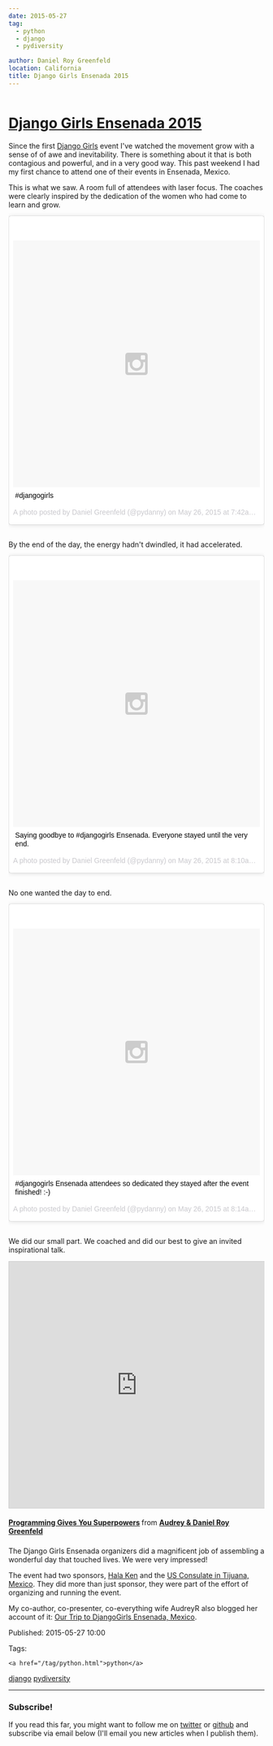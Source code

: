 ```yaml
---
date: 2015-05-27
tag:
  - python
  - django
  - pydiversity

author: Daniel Roy Greenfeld
location: California
title: Django Girls Ensenada 2015
---
```


<div class="twelve wide column">

<h1 class="ui block header">
<div class="content">
<a href="/django-girls-ensenada-2015.html">Django Girls Ensenada 2015</a>
</div>
</h1>
<p>Since the first <a href="http://djangogirls.org/" target="_blank">Django Girls</a> event I've
watched the movement grow with a sense of of awe and inevitability.
There is something about it that is both contagious and powerful, and in
a very good way. This past weekend I had my first chance to attend one
of their events in Ensenada, Mexico.</p>
<p>This is what we saw. A room full of attendees with laser focus. The
coaches were clearly inspired by the dedication of the women who had
come to learn and grow.</p>
<blockquote class="instagram-media" data-instgrm-captioned="" data-instgrm-version="4" style=" background:#FFF; border:0; border-radius:3px; box-shadow:0 0 1px 0 rgba(0,0,0,0.5),0 1px 10px 0 rgba(0,0,0,0.15); margin: 1px; max-width:658px; padding:0; width:99.375%; width:-webkit-calc(100% - 2px); width:calc(100% - 2px);"><div style="padding:8px;"> <div style=" background:#F8F8F8; line-height:0; margin-top:40px; padding:50% 0; text-align:center; width:100%;"> <div style=" background:url(data:image/png;base64,iVBORw0KGgoAAAANSUhEUgAAACwAAAAsCAMAAAApWqozAAAAGFBMVEUiIiI9PT0eHh4gIB4hIBkcHBwcHBwcHBydr+JQAAAACHRSTlMABA4YHyQsM5jtaMwAAADfSURBVDjL7ZVBEgMhCAQBAf//42xcNbpAqakcM0ftUmFAAIBE81IqBJdS3lS6zs3bIpB9WED3YYXFPmHRfT8sgyrCP1x8uEUxLMzNWElFOYCV6mHWWwMzdPEKHlhLw7NWJqkHc4uIZphavDzA2JPzUDsBZziNae2S6owH8xPmX8G7zzgKEOPUoYHvGz1TBCxMkd3kwNVbU0gKHkx+iZILf77IofhrY1nYFnB/lQPb79drWOyJVa/DAvg9B/rLB4cC+Nqgdz/TvBbBnr6GBReqn/nRmDgaQEej7WhonozjF+Y2I/fZou/qAAAAAElFTkSuQmCC); display:block; height:44px; margin:0 auto -44px; position:relative; top:-22px; width:44px;"></div></div> <p style=" margin:8px 0 0 0; padding:0 4px;"> <a href="https://instagram.com/p/3Jh2fnq9Dp/" style=" color:#000; font-family:Arial,sans-serif; font-size:14px; font-style:normal; font-weight:normal; line-height:17px; text-decoration:none; word-wrap:break-word;" target="_top">#djangogirls</a></p> <p style=" color:#c9c8cd; font-family:Arial,sans-serif; font-size:14px; line-height:17px; margin-bottom:0; margin-top:8px; overflow:hidden; padding:8px 0 7px; text-align:center; text-overflow:ellipsis; white-space:nowrap;">A photo posted by Daniel Greenfeld (@pydanny) on <time datetime="2015-05-26T14:42:40+00:00" style=" font-family:Arial,sans-serif; font-size:14px; line-height:17px;">May 26, 2015 at 7:42am PDT</time></p></div></blockquote>
<script async="" defer="" src="//platform.instagram.com/en_US/embeds.js"></script>
<p><br/>
By the end of the day, the energy hadn't dwindled, it had accelerated.</p>
<blockquote class="instagram-media" data-instgrm-captioned="" data-instgrm-version="4" style=" background:#FFF; border:0; border-radius:3px; box-shadow:0 0 1px 0 rgba(0,0,0,0.5),0 1px 10px 0 rgba(0,0,0,0.15); margin: 1px; max-width:658px; padding:0; width:99.375%; width:-webkit-calc(100% - 2px); width:calc(100% - 2px);"><div style="padding:8px;"> <div style=" background:#F8F8F8; line-height:0; margin-top:40px; padding:50% 0; text-align:center; width:100%;"> <div style=" background:url(data:image/png;base64,iVBORw0KGgoAAAANSUhEUgAAACwAAAAsCAMAAAApWqozAAAAGFBMVEUiIiI9PT0eHh4gIB4hIBkcHBwcHBwcHBydr+JQAAAACHRSTlMABA4YHyQsM5jtaMwAAADfSURBVDjL7ZVBEgMhCAQBAf//42xcNbpAqakcM0ftUmFAAIBE81IqBJdS3lS6zs3bIpB9WED3YYXFPmHRfT8sgyrCP1x8uEUxLMzNWElFOYCV6mHWWwMzdPEKHlhLw7NWJqkHc4uIZphavDzA2JPzUDsBZziNae2S6owH8xPmX8G7zzgKEOPUoYHvGz1TBCxMkd3kwNVbU0gKHkx+iZILf77IofhrY1nYFnB/lQPb79drWOyJVa/DAvg9B/rLB4cC+Nqgdz/TvBbBnr6GBReqn/nRmDgaQEej7WhonozjF+Y2I/fZou/qAAAAAElFTkSuQmCC); display:block; height:44px; margin:0 auto -44px; position:relative; top:-22px; width:44px;"></div></div> <p style=" margin:8px 0 0 0; padding:0 4px;"> <a href="https://instagram.com/p/3JlCDUK9Ja/" style=" color:#000; font-family:Arial,sans-serif; font-size:14px; font-style:normal; font-weight:normal; line-height:17px; text-decoration:none; word-wrap:break-word;" target="_top">Saying goodbye to #djangogirls Ensenada. Everyone stayed until the very end.</a></p> <p style=" color:#c9c8cd; font-family:Arial,sans-serif; font-size:14px; line-height:17px; margin-bottom:0; margin-top:8px; overflow:hidden; padding:8px 0 7px; text-align:center; text-overflow:ellipsis; white-space:nowrap;">A photo posted by Daniel Greenfeld (@pydanny) on <time datetime="2015-05-26T15:10:27+00:00" style=" font-family:Arial,sans-serif; font-size:14px; line-height:17px;">May 26, 2015 at 8:10am PDT</time></p></div></blockquote>
<script async="" defer="" src="//platform.instagram.com/en_US/embeds.js"></script>
<p><br/>
No one wanted the day to end.</p>
<blockquote class="instagram-media" data-instgrm-captioned="" data-instgrm-version="4" style=" background:#FFF; border:0; border-radius:3px; box-shadow:0 0 1px 0 rgba(0,0,0,0.5),0 1px 10px 0 rgba(0,0,0,0.15); margin: 1px; max-width:658px; padding:0; width:99.375%; width:-webkit-calc(100% - 2px); width:calc(100% - 2px);"><div style="padding:8px;"> <div style=" background:#F8F8F8; line-height:0; margin-top:40px; padding:50% 0; text-align:center; width:100%;"> <div style=" background:url(data:image/png;base64,iVBORw0KGgoAAAANSUhEUgAAACwAAAAsCAMAAAApWqozAAAAGFBMVEUiIiI9PT0eHh4gIB4hIBkcHBwcHBwcHBydr+JQAAAACHRSTlMABA4YHyQsM5jtaMwAAADfSURBVDjL7ZVBEgMhCAQBAf//42xcNbpAqakcM0ftUmFAAIBE81IqBJdS3lS6zs3bIpB9WED3YYXFPmHRfT8sgyrCP1x8uEUxLMzNWElFOYCV6mHWWwMzdPEKHlhLw7NWJqkHc4uIZphavDzA2JPzUDsBZziNae2S6owH8xPmX8G7zzgKEOPUoYHvGz1TBCxMkd3kwNVbU0gKHkx+iZILf77IofhrY1nYFnB/lQPb79drWOyJVa/DAvg9B/rLB4cC+Nqgdz/TvBbBnr6GBReqn/nRmDgaQEej7WhonozjF+Y2I/fZou/qAAAAAElFTkSuQmCC); display:block; height:44px; margin:0 auto -44px; position:relative; top:-22px; width:44px;"></div></div> <p style=" margin:8px 0 0 0; padding:0 4px;"> <a href="https://instagram.com/p/3JlfO7K9KV/" style=" color:#000; font-family:Arial,sans-serif; font-size:14px; font-style:normal; font-weight:normal; line-height:17px; text-decoration:none; word-wrap:break-word;" target="_top">#djangogirls Ensenada attendees so dedicated they stayed after the event finished! :-)</a></p> <p style=" color:#c9c8cd; font-family:Arial,sans-serif; font-size:14px; line-height:17px; margin-bottom:0; margin-top:8px; overflow:hidden; padding:8px 0 7px; text-align:center; text-overflow:ellipsis; white-space:nowrap;">A photo posted by Daniel Greenfeld (@pydanny) on <time datetime="2015-05-26T15:14:26+00:00" style=" font-family:Arial,sans-serif; font-size:14px; line-height:17px;">May 26, 2015 at 8:14am PDT</time></p></div></blockquote>
<script async="" defer="" src="//platform.instagram.com/en_US/embeds.js"></script>
<p><br/>
We did our small part. We coached and did our best to give an invited
inspirational talk.</p>
<p><iframe allowfullscreen="" frameborder="0" height="485" marginheight="0" marginwidth="0" scrolling="no" src="http://www.slideshare.net/slideshow/embed_code/key/5bBUFTEvDYqcIn" style="border:1px solid #CCC; border-width:1px; margin-bottom:5px; max-width: 100%;" width="595"> </iframe> <div style="margin-bottom:5px"> <strong> <a href="//www.slideshare.net/twoscoopspress/programming-gives-you-superpowers" target="_blank" title="Programming Gives You Superpowers">Programming Gives You Superpowers</a> </strong> from <strong><a href="//www.slideshare.net/twoscoopspress" target="_blank">Audrey &amp; Daniel Roy Greenfeld</a></strong> </div>
<br/>
The Django Girls Ensenada organizers did a magnificent job of assembling
a wonderful day that touched lives. We were very impressed!</p>
<p>The event had two sponsors, <a href="http://halaken.org" target="_blank">Hala Ken</a> and the <a href="http://tijuana.usconsulate.gov/" target="_blank">US
Consulate in Tijuana, Mexico</a>. They did
more than just sponsor, they were part of the effort of organizing and
running the event.</p>
<p>My co-author, co-presenter, co-everything wife AudreyR also blogged her
account of it: <a href="http://www.codemakesmehappy.com/2015/05/our-trip-to-djangogirls-ensenada-mexico.html" target="_blank">Our Trip to DjangoGirls Ensenada,
Mexico</a>.</p>
<p>Published: 2015-05-27 10:00</p>
<p>Tags:
  
    <a href="/tag/python.html">python</a>
<a href="/tag/django.html">django</a>
<a href="/tag/pydiversity.html">pydiversity</a>
</p>
<hr/>
<h3 class="ui header">Subscribe!</h3>
<p>If you read this far, you might want to follow me on <a href="https://twitter.com/pydanny">twitter</a> or <a href="https://github.com/pydanny">github</a> and subscribe via email below (I'll email you new articles when I publish them).</p>
 
</div>
